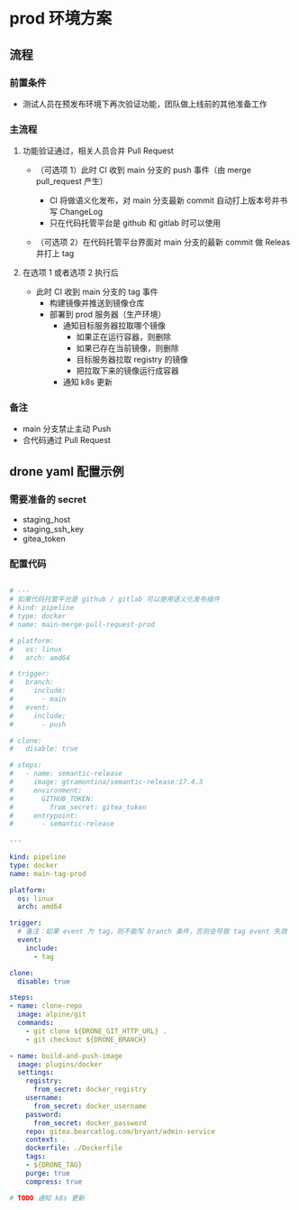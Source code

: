 <!-- ---
hide:
  - footer
--- -->

# prod 环境方案

## 流程

### 前置条件

- 测试人员在预发布环境下再次验证功能，团队做上线前的其他准备工作

### 主流程

1. 功能验证通过，相关人员合并 Pull Request

      - （可选项 1）此时 CI 收到 main 分支的 push  事件（由 merge pull_request 产生）

          - CI 将做语义化发布，对 main 分支最新 commit 自动打上版本号并书写 ChangeLog
          - 只在代码托管平台是 github 和 gitlab 时可以使用

      - （可选项 2）在代码托管平台界面对 main 分支的最新 commit 做 Releas 并打上 tag

2. 在选项 1 或者选项 2 执行后
      
      - 此时 CI 收到 main 分支的 tag 事件
          - 构建镜像并推送到镜像仓库
          - 部署到 prod 服务器（生产环境）
              - 通知目标服务器拉取哪个镜像
          		- 如果正在运行容器，则删除
          		- 如果已存在当前镜像，则删除
          		- 目标服务器拉取 registry 的镜像
          		- 把拉取下来的镜像运行成容器
              - 通知 k8s 更新

### 备注

- main 分支禁止主动 Push
- 合代码通过 Pull Request

## drone yaml 配置示例

### 需要准备的 secret

- staging_host
- staging_ssh_key
- gitea_token

### 配置代码

```yaml

# ---
# 如果代码托管平台是 github / gitlab 可以使用语义化发布插件
# kind: pipeline
# type: docker
# name: main-merge-pull-request-prod

# platform:
#   os: linux
#   arch: amd64

# trigger:
#   branch:
#     include:
#       - main
#   event:
#     include:  
#       - push

# clone:
#   disable: true

# steps:
#   - name: semantic-release  
#     image: gtramontina/semantic-release:17.4.3
#     environment:  
#       GITHUB_TOKEN:  
#         from_secret: gitea_token  
#     entrypoint:  
#       - semantic-release
    
---

kind: pipeline
type: docker
name: main-tag-prod

platform:
  os: linux
  arch: amd64

trigger:
  # 备注：如果 event 为 tag，则不能写 branch 条件，否则会导致 tag event 失效
  event:
    include:
      - tag

clone:
  disable: true

steps:
- name: clone-repo
  image: alpine/git
  commands:
    - git clone ${DRONE_GIT_HTTP_URL} .
    - git checkout ${DRONE_BRANCH}

- name: build-and-push-image
  image: plugins/docker
  settings:
    registry:
      from_secret: docker_registry
    username:
      from_secret: docker_username
    password:
      from_secret: docker_password
    repo: gitea.bearcatlog.com/bryant/admin-service
    context: .
    dockerfile: ./Dockerfile
    tags:
    - ${DRONE_TAG}
    purge: true
    compress: true

# TODO 通知 k8s 更新

```

